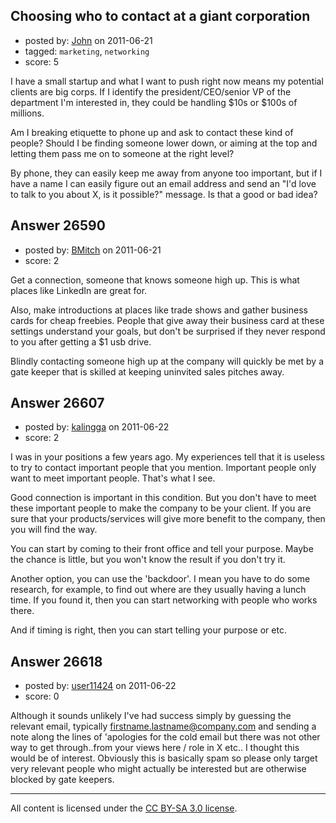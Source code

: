 ## Choosing who to contact at a giant corporation

- posted by: [John](https://stackexchange.com/users/-1/10955-john) on 2011-06-21
- tagged: `marketing`, `networking`
- score: 5

I have a small startup and what I want to push right now means my potential clients are big corps. If I identify the president/CEO/senior VP of the department I'm interested in, they could be handling $10s or $100s of millions.

Am I breaking etiquette to phone up and ask to contact these kind of people? Should I be finding someone lower down, or aiming at the top and letting them pass me on to someone at the right level?

By phone, they can easily keep me away from anyone too important, but if I have a name I can easily figure out an email address and send an "I'd love to talk to you about X, is it possible?" message. Is that a good or bad idea?


## Answer 26590

- posted by: [BMitch](https://stackexchange.com/users/-1/11142-bmitch) on 2011-06-21
- score: 2

Get a connection, someone that knows someone high up.  This is what places like LinkedIn are great for.

Also, make introductions at places like trade shows and gather business cards for cheap freebies.  People that give away their business card at these settings understand your goals, but don't be surprised if they never respond to you after getting a $1 usb drive.

Blindly contacting someone high up at the company will quickly be met by a gate keeper that is skilled at keeping uninvited sales pitches away.


## Answer 26607

- posted by: [kalingga](https://stackexchange.com/users/-1/10666-kalingga) on 2011-06-22
- score: 2

I was in your positions a few years ago. My experiences tell that it is useless to try to contact important people that you mention. Important people only want to meet important people. That's what I see.

Good connection is important in this condition. But you don't have to meet these important people to make the company to be your client. If you are sure that your products/services will give more benefit to the company, then you will find the way.

You can start by coming to their front office and tell your purpose. Maybe the chance is little, but you won't know the result if you don't try it.

Another option, you can use the 'backdoor'. I mean you have to do some research, for example, to find out where are they usually having a lunch time. If you found it, then you can start networking with people who works there.

And if timing is right, then you can start telling your purpose or etc.




## Answer 26618

- posted by: [user11424](https://stackexchange.com/users/-1/11424-user11424) on 2011-06-22
- score: 0

Although it sounds unlikely I've had success simply by guessing the relevant email, typically firstname.lastname@company.com and sending a note along the lines of 'apologies for the cold email but there was not other way to get through..from your views here / role in X etc.. I thought this would be of interest. Obviously this is basically spam so please only target very relevant people who might actually be interested but are otherwise blocked by gate keepers.



---

All content is licensed under the [CC BY-SA 3.0 license](https://creativecommons.org/licenses/by-sa/3.0/).
